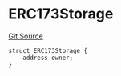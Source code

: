 # ERC173Storage
[Git Source](https://github.com/thrackle-io/rules-protocol/blob/941799bce65220406b4d9686c5c5f1ae7c99f4ee/src/diamond/implementations/ERC173/ERC173Lib.sol)


```solidity
struct ERC173Storage {
    address owner;
}
```

